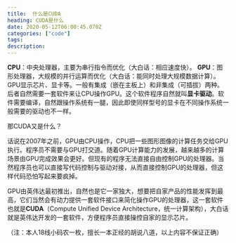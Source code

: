 ```yaml
---
title:  什么是CUDA
heading: CUDA是什么
date: 2020-05-12T06:00:45.070Z
categories: ["code"]
tags: 
description: 
---
```


**CPU**：中央处理器，主要为串行指令而优化（大白话：相应速度快）。
**GPU**：图形处理器，大规模的并行运算而优化（大白话：能同时处理大规模数据计算）。GPU显示芯片、显卡等。一般有集成（嵌在主板上）和非集成（可插拔）两种。后者自然需要一套软件来让CPU操作GPU。这个软件程序自然就叫**显卡驱动**。软件需要编译，自然跟操作系统有一腿，因此即使同样型号的显卡在不同操作系统一般需要的驱动也不一样。

那CUDA又是什么？


话说在2007年之前，GPU由CPU操作，CPU把一些图形图像的计算任务交给GPU执行。程序员不需要与GPU打交道。随着GPU计算能力的发展，越来越多的计算场景由GPU完成效果会更好。但现有的程序无法直接自由控制GPU的处理器。当然程序员也可以直接写代码控制与驱动对接，从而直接控制GPU的处理器，但这样代码恐怕写起来要疯掉。

GPU由英伟达最初推出，自然也是它一家独大，想要把自家产品的性能发挥到最高，它们当然会有动力提供一套软件接口来简化操作GPU的处理器，这一套软件也就是**CUDA**（Compute Unified Device Architecture，统一计算架构），大白话就是英伟达开发的一套软件，方便程序员直接操控自家的显示芯片。


（注：本人18线小码农一枚，擅长一本正经的胡说八道，以上内容不保证正确）







